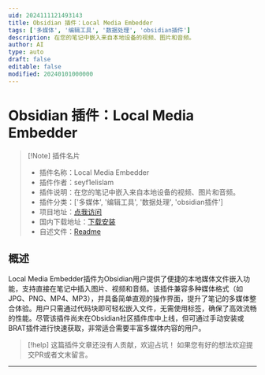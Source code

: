 ```yaml
---
uid: 2024111121493143
title: Obsidian 插件：Local Media Embedder
tags: ['多媒体', '编辑工具', '数据处理', 'obsidian插件']
description: 在您的笔记中嵌入来自本地设备的视频、图片和音频。
author: AI
type: auto
draft: false
editable: false
modified: 20240101000000
---
```


# Obsidian 插件：Local Media Embedder

> [!Note] 插件名片
> - 插件名称：Local Media Embedder
> - 插件作者：seyf1elislam
> - 插件说明：在您的笔记中嵌入来自本地设备的视频、图片和音频。
> - 插件分类：['多媒体', '编辑工具', '数据处理', 'obsidian插件']
> - 项目地址：[点我访问](https://github.com/seyf1elislam/obsidian-LocalMediaEmbedder-plugin)
> - 国内下载地址：[下载安装](https://pkmer.cn/products/plugin/pluginMarket/?local-media-embedder)
> - 自述文件：[Readme](https://ghproxy.net/https://raw.githubusercontent.com/seyf1elislam/obsidian-LocalMediaEmbedder-plugin/main/README.md)



## 概述

Local Media Embedder插件为Obsidian用户提供了便捷的本地媒体文件嵌入功能，支持直接在笔记中插入图片、视频和音频。该插件兼容多种媒体格式（如JPG、PNG、MP4、MP3），并具备简单直观的操作界面，提升了笔记的多媒体整合体验。用户只需通过代码块即可轻松嵌入文件，无需使用标签，确保了高效流畅的性能。尽管该插件尚未在Obsidian社区插件库中上线，但可通过手动安装或BRAT插件进行快速获取，非常适合需要丰富多媒体内容的用户。


> [!help] 
> 这篇插件文章还没有人贡献，欢迎占坑！
> 如果您有好的想法欢迎提交PR或者文末留言。
> 

---



